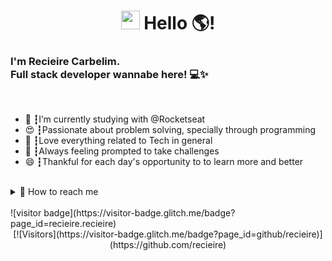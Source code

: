 <div align="center"><h1><img src="[https://media.giphy.com/media/hvRJCLFzcasrR4ia7z/giphy.gif](https://media.giphy.com/media/hvRJCLFzcasrR4ia7z/giphy.gif)" width="30px"> Hello 🌎!</h1></div>
<h3>I'm Recieire Carbelim.<br>
Full stack developer wannabe here! 💻✨</h3>
</br>
<ul>
<li>🚀 ┇I’m currently studying with @Rocketseat </li>
<li>😍 ┇Passionate about problem solving, specially through programming</li>
<li>🤖 ┇Love everything related to Tech in general</li>
<li>🔭 ┇Always feeling prompted to take challenges</li>
<li>😄 ┇Thankful for each day's opportunity to to learn more and better</li>
</ul>
</br>
<details>
  <summary> 💬 How to reach me</summary>
<a href="[https://linkedin.com/in/recieirecarbelim](https://linkedin.com/in/recieirecarbelim)"><img src="[https://img.shields.io/badge/linkedin-0077B5.svg?style=for-the-badge&logo=linkedin&logoColor=white](https://img.shields.io/badge/linkedin-0077B5.svg?style=for-the-badge&logo=linkedin&logoColor=white)"></a>
<a href="[https://instagram.com/recieirecarbelim](https://instagram.com/recieirecarbelim)"><img src="[https://img.shields.io/badge/instagram-E4405F.svg?style=for-the-badge&logo=instagram&logoColor=white](https://img.shields.io/badge/instagram-E4405F.svg?style=for-the-badge&logo=instagram&logoColor=white)"></a>
</details>
<br/>
![visitor badge](https://visitor-badge.glitch.me/badge?page_id=recieire.recieire)
<div align="center">[![Visitors](https://visitor-badge.glitch.me/badge?page_id=github/recieire)](https://github.com/recieire)</div>
<!--
**recieire/recieire** is a ✨ _special_ ✨ repository because its `README.md` (this file) appears on your GitHub profile.

Here are some ideas to get you started:

- 🔭 I’m currently working on ...
- 🌱 I’m currently learning ...
- 👯 I’m looking to collaborate on ...
- 🤔 I’m looking for help with ...
- 💬 Ask me about ...
- 📫 How to reach me: ...
- 😄 Pronouns: ...
- ⚡ Fun fact: ...
-->
